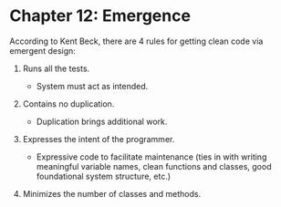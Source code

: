 # Chapter 12: Emergence

According to Kent Beck, there are 4 rules for getting clean code via emergent design:

1. Runs all the tests.
    - System must act as intended.

2. Contains no duplication.
    - Duplication brings additional work.

3. Expresses the intent of the programmer.
    - Expressive code to facilitate maintenance (ties in with writing meaningful variable names, clean functions and classes, good foundational system structure, etc.)

4. Minimizes the number of classes and methods.
